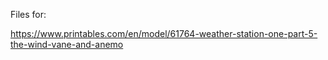 Files for:

https://www.printables.com/en/model/61764-weather-station-one-part-5-the-wind-vane-and-anemo
